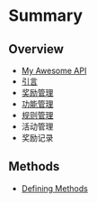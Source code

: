 # Summary

## Overview

* [My Awesome API](README.md)
* [引言](yin-yan.md)
* [奖励管理](jiang-li-guan-li.md)
* [功能管理](gong-neng-guan-li.md)
* [规则管理](gui-ze-guan-li.md)
* 活动管理
* 奖励记录

## Methods

* [Defining Methods](methods.md)

